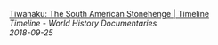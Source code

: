 <!--2024-07-21 00:18:13-->
<div class="yb">
  <a class="nodecor" href="/index.html?istoriya/tiwanaku_the_south_american_stonehenge_timeline">
    <img class="preview" data-videoid="ki79R_Cw1-w" src="https://i.ytimg.com/vi/ki79R_Cw1-w/hqdefault.jpg" align="middle" alt="">
  </a>
  <div class="inlbl text">
    <a class="nodecor" href="/index.html?istoriya/tiwanaku_the_south_american_stonehenge_timeline">Tiwanaku: The South American Stonehenge | Timeline</a><br>
    <i class="smaller2">Timeline - World History Documentaries</i><br>
    <i class="smaller3">2018-09-25</i>
  </div>
</div>
